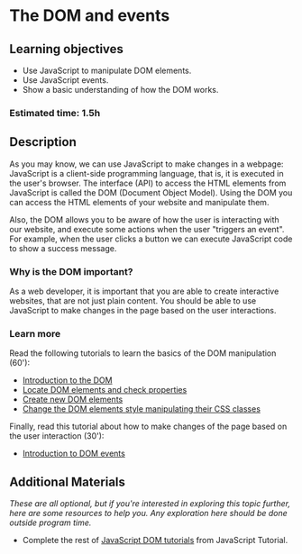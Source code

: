 # The DOM and events

## Learning objectives

- Use JavaScript to manipulate DOM elements.
- Use JavaScript events.
- Show a basic understanding of how the DOM works.

### Estimated time: 1.5h

## Description

As you may know, we can use JavaScript to make changes in a webpage: JavaScript is a client-side programming language, that is, it is executed in the user's browser. The interface (API) to access the HTML elements from JavaScript is called the DOM (Document Object Model). Using the DOM you can access the HTML elements of your website and manipulate them.

Also, the DOM allows you to be aware of how the user is interacting with our website, and execute some actions when the user "triggers an event". For example, when the user clicks a button we can execute JavaScript code to show a success message.

### Why is the DOM important?

As a web developer, it is important that you are able to create interactive websites, that are not just plain content. You should be able to use JavaScript to make changes in the page based on the user interactions.

### Learn more
Read the following tutorials to learn the basics of the DOM manipulation (60'):
- [Introduction to the DOM](https://www.javascripttutorial.net/javascript-dom/document-object-model-in-javascript/)
- [Locate DOM elements and check properties](https://www.javascripttutorial.net/javascript-dom/javascript-queryselector/)
- [Create new DOM elements](https://www.javascripttutorial.net/javascript-dom/javascript-createelement/)
- [Change the DOM elements style manipulating their CSS classes](https://www.javascripttutorial.net/javascript-dom/javascript-classlist/)

Finally, read this tutorial about how to make changes of the page based on the user interaction (30'):
- [Introduction to DOM events](https://www.javascripttutorial.net/javascript-dom/javascript-events/)


## Additional Materials

*These are all optional, but if you're interested in exploring this topic further, here are some resources to help you. Any exploration here should be done outside program time.*
- Complete the rest of [JavaScript DOM tutorials](https://www.javascripttutorial.net/javascript-dom/) from JavaScript Tutorial. 

